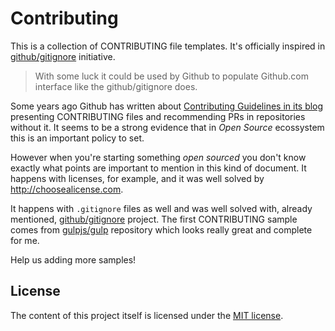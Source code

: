 # Contributing

This is a collection of CONTRIBUTING file templates. It's officially inspired
in [github/gitignore](https://github.com/github/gitignore) initiative.

> With some luck it could be
> used by Github to populate Github.com interface like the github/gitignore
> does.

Some years ago Github has written about
[Contributing Guidelines in its blog](https://github.com/blog/1184-contributing-guidelines)
presenting CONTRIBUTING files and recommending PRs in repositories without it.
It seems to be a strong evidence that in *Open Source* ecossystem this is an  important policy to set.

However when you're starting something *open sourced* you don't know exactly
what points are important to mention in this kind of document. It happens with
licenses, for example, and it was well solved by http://choosealicense.com.

It happens with `.gitignore` files as well and was well solved with, already mentioned, [github/gitignore](https://github.com/github/gitignore) project. The
first CONTRIBUTING sample comes from [gulpjs/gulp](https://github.com/gulpjs/gulp/blob/master/CONTRIBUTING.md)
repository which looks really great and complete for me.

Help us adding more samples!

## License

The content of this project itself is licensed under the
[MIT license](http://opensource.org/licenses/mit-license.php).
